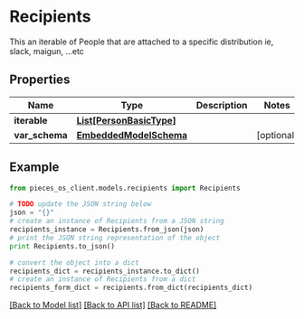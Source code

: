 # Recipients

This an iterable of People that are attached to a specific distribution ie, slack, maigun, ...etc

## Properties

Name | Type | Description | Notes
------------ | ------------- | ------------- | -------------
**iterable** | [**List[PersonBasicType]**](PersonBasicType) |  | 
**var_schema** | [**EmbeddedModelSchema**](EmbeddedModelSchema) |  | [optional] 

## Example

```python
from pieces_os_client.models.recipients import Recipients

# TODO update the JSON string below
json = "{}"
# create an instance of Recipients from a JSON string
recipients_instance = Recipients.from_json(json)
# print the JSON string representation of the object
print Recipients.to_json()

# convert the object into a dict
recipients_dict = recipients_instance.to_dict()
# create an instance of Recipients from a dict
recipients_form_dict = recipients.from_dict(recipients_dict)
```
[[Back to Model list]](../README#documentation-for-models) [[Back to API list]](../README#documentation-for-api-endpoints) [[Back to README]](../README)


